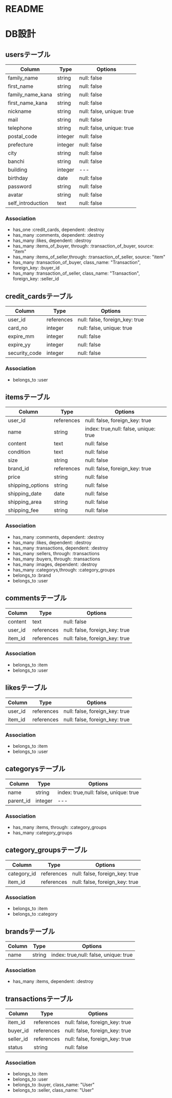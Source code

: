 # README

# DB設計


## usersテーブル

|Column|Type|Options|
|------|----|-------|
|family_name|string|null: false|
|first_name|string|null: false|
|family_name_kana|string|null: false|
|first_name_kana|string|null: false|
|nickname|string|null: false, unique: true|
|mail|string|null: false|
|telephone|string|null: false, unique: true|
|postal_code|integer|null: false|
|prefecture|integer|null: false|
|city|string|null: false|
|banchi|string|null: false|
|building|integer|---|
|birthday|date|null: false|
|password|string|null: false|
|avatar|string|null: false|
|self_introduction|text|null: false|

### Association
- has_one :credit_cards, dependent: :destroy
- has_many :comments, dependent: :destroy
- has_many :likes, dependent: :destroy
- has_many :items_of_buyer, through: :transaction_of_buyer, source: "item"
- has_many :items_of_seller,through: :transaction_of_seller, source: "item"
- has_many :transaction_of_buyer, class_name: "Transaction", foreign_key: :buyer_id
- has_many :transaction_of_seller, class_name: "Transaction", foreign_key: :seller_id

## credit_cardsテーブル

|Column|Type|Options|
|------|----|-------|
|user_id|references|null: false, foreign_key: true|
|card_no|integer|null: false, unique: true|
|expire_mm|integer|null: false|
|expire_yy|integer|null: false|
|security_code|integer|null: false|

### Association
- belongs_to :user

## itemsテーブル

|Column|Type|Options|
|------|----|-------|
|user_id|references|null: false, foreign_key: true|
|name|string|index: true,null: false, unique: true|
|content|text|null: false|
|condition|text|null: false|
|size|string|null: false|
|brand_id|references|null: false, foreign_key: true|
|price|string|null: false|
|shipping_options|string|null: false|
|shipping_date|date|null: false|
|shipping_area|string|null: false|
|shipping_fee|string|null: false|

### Association
- has_many :comments, dependent: :destroy
- has_many :likes, dependent: :destroy
- has_many :transactions, dependent: :destroy
- has_many :sellers, through: :transactions
- has_many :buyers, through: :transactions
- has_many :images, dependent: :destroy
- has_many :categorys,through: :category_groups
- belongs_to :brand
- belongs_to :user

## commentsテーブル

|Column|Type|Options|
|------|----|-------|
|content|text|null: false|
|user_id|references|null: false, foreign_key: true|
|item_id|references|null: false, foreign_key: true|

### Association
- belongs_to :item
- belongs_to :user

## likesテーブル

|Column|Type|Options|
|------|----|-------|
|user_id|references|null: false, foreign_key: true|
|item_id|references|null: false, foreign_key: true|

### Association
- belongs_to :item
- belongs_to :user

## categorysテーブル

|Column|Type|Options|
|------|----|-------|
|name|string|index: true,null: false, unique: true|
|parent_id|integer|---|

### Association
- has_many :items, through: :category_groups
- has_many :category_groups

## category_groupsテーブル

|Column|Type|Options|
|------|----|-------|
|category_id|references|null: false, foreign_key: true|
|item_id|references|null: false, foreign_key: true|

### Association
- belongs_to :item
- belongs_to :category

## brandsテーブル

|Column|Type|Options|
|------|----|-------|
|name|string|index: true,null: false, unique: true|

### Association
- has_many :items, dependent: :destroy

## transactionsテーブル

|Column|Type|Options|
|------|----|-------|
|item_id|references|null: false, foreign_key: true|
|buyer_id|references|null: false, foreign_key: true|
|seller_id|references|null: false, foreign_key: true|
|status|string|null: false|

### Association
- belongs_to :item
- belongs_to :user
- belongs_to :buyer, class_name: "User"
- belongs_to :seller, class_name: "User"

